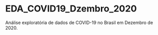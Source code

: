 # EDA_COVID19_Dzembro_2020
Análise exploratória de dados de COVID-19 no Brasil em Dezembro de 2020.


